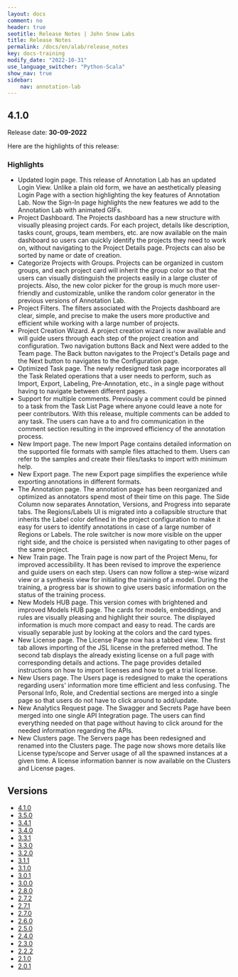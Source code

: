 ```yaml
---
layout: docs
comment: no
header: true
seotitle: Release Notes | John Snow Labs
title: Release Notes
permalink: /docs/en/alab/release_notes
key: docs-training
modify_date: "2022-10-31"
use_language_switcher: "Python-Scala"
show_nav: true
sidebar:
    nav: annotation-lab
---
```


<div class="h3-box" markdown="1">

## 4.1.0

Release date: **30-09-2022**

Here are the highlights of this release:

### Highlights
- Updated login page. This release of Annotation Lab has an updated Login View. Unlike a plain old form, we have an aesthetically pleasing Login Page with a section highlighting the key features of Annotation Lab. Now the Sign-In page highlights the new features we add to the Annotation Lab with animated GIFs.
- Project Dashboard. The Projects dashboard has a new structure with visually pleasing project cards. For each project, details like description, tasks count, groups, team members, etc. are now available on the main dashboard so users can quickly identify the projects they need to work on, without navigating to the Project Details page. Projects can also be sorted by name or date of creation.
- Categorize Projects with Groups. Projects can be organized in custom groups, and each project card will inherit the group color so that the users can visually distinguish the projects easily in a large cluster of projects. Also, the new color picker for the group is much more user-friendly and customizable, unlike the random color generator in the previous versions of Annotation Lab.
- Project Filters. The filters associated with the Projects dashboard are clear, simple, and precise to make the users more productive and efficient while working with a large number of projects.
- Project Creation Wizard. A project creation wizard is now available and will guide users through each step of the project creation and configuration. Two navigation buttons Back and Next were added to the Team page. The Back button navigates to the Project's Details page and the Next button to navigates to the Configuration page.
- Optimized Task page. The newly redesigned task page incorporates all the Task Related operations that a user needs to perform, such as Import, Export, Labeling, Pre-Annotation, etc., in a single page without having to navigate between different pages.
- Support for multiple comments. Previously a comment could be pinned to a task from the Task List Page where anyone could leave a note for peer contributors. With this release, multiple comments can be added to any task. The users can have a to and fro communication in the comment section resulting in the improved efficiency of the annotation process.
- New Import page. The new Import Page contains detailed information on the supported file formats with sample files attached to them. Users can refer to the samples and create their files/tasks to import with minimum help.
- New Export page. The new Export page simplifies the experience while exporting annotations in different formats.
- The Annotation page. The annotation page has been reorganized and optimized as annotators spend most of their time on this page. The Side Column now separates Annotation, Versions, and Progress into separate tabs. The Regions/Labels UI is migrated into a collapsible structure that inherits the Label color defined in the project configuration to make it easy for users to identify annotations in case of a large number of Regions or Labels. The role switcher is now more visible on the upper right side, and the choice is persisted when navigating to other pages of the same project.
- New Train page. The Train page is now part of the Project Menu, for improved accessibility. It has been revised to improve the experience and guide users on each step. Users can now follow a step-wise wizard view or a synthesis view for initiating the training of a model. During the training, a progress bar is shown to give users basic information on the status of the training process.
- New Models HUB page. This version comes with brightened and improved Models HUB page. The cards for models, embeddings, and rules are visually pleasing and highlight their source. The displayed information is much more compact and easy to read. The cards are visually separable just by looking at the colors and the card types.
- New License page. The License Page now has a tabbed view. The first tab allows importing of the JSL license in the preferred method. The second tab displays the already existing license on a full page with corresponding details and actions. The page provides detailed instructions on how to import licenses and how to get a trial license.
- New Users page. The Users page is redesigned to make the operations regarding users' information more time efficient and less confusing. The Personal Info, Role, and Credential sections are merged into a single page so that users do not have to click around to add/update.
- New Analytics Request page. The Swagger and Secrets Page have been merged into one single API Integration page. The users can find everything needed on that page without having to click around for the needed information regarding the APIs.
- New Clusters page. The Servers page has been redesigned and renamed into the Clusters page. The page now shows more details like License type/scope and Server usage of all the spawned instances at a given time. A license information banner is now available on the Clusters and License pages.


</div><div class="prev_ver h3-box" markdown="1">

## Versions

</div>

<ul class="pagination owl-carousel pagination_big">
	<li class="active"><a href="annotation_labs_releases/release_notes_4_1_0">4.1.0</a></li>
    <li><a href="annotation_labs_releases/release_notes_3_5_0">3.5.0</a></li>
	<li><a href="annotation_labs_releases/release_notes_3_4_1">3.4.1</a></li>
    <li><a href="annotation_labs_releases/release_notes_3_4_0">3.4.0</a></li>
    <li><a href="annotation_labs_releases/release_notes_3_3_1">3.3.1</a></li>
    <li><a href="annotation_labs_releases/release_notes_3_3_0">3.3.0</a></li>
    <li><a href="annotation_labs_releases/release_notes_3_2_0">3.2.0</a></li>
    <li><a href="annotation_labs_releases/release_notes_3_1_1">3.1.1</a></li>
    <li><a href="annotation_labs_releases/release_notes_3_1_0">3.1.0</a></li>
    <li><a href="annotation_labs_releases/release_notes_3_0_1">3.0.1</a></li>
    <li><a href="annotation_labs_releases/release_notes_3_0_0">3.0.0</a></li>
    <li><a href="annotation_labs_releases/release_notes_2_8_0">2.8.0</a></li>
    <li><a href="annotation_labs_releases/release_notes_2_7_2">2.7.2</a></li>
    <li><a href="annotation_labs_releases/release_notes_2_7_1">2.7.1</a></li>
    <li><a href="annotation_labs_releases/release_notes_2_7_0">2.7.0</a></li>
    <li><a href="annotation_labs_releases/release_notes_2_6_0">2.6.0</a></li>
    <li><a href="annotation_labs_releases/release_notes_2_5_0">2.5.0</a></li>
    <li><a href="annotation_labs_releases/release_notes_2_4_0">2.4.0</a></li>
    <li><a href="annotation_labs_releases/release_notes_2_3_0">2.3.0</a></li>
    <li><a href="annotation_labs_releases/release_notes_2_2_2">2.2.2</a></li>
    <li><a href="annotation_labs_releases/release_notes_2_1_0">2.1.0</a></li>
    <li><a href="annotation_labs_releases/release_notes_2_0_1">2.0.1</a></li>
</ul>